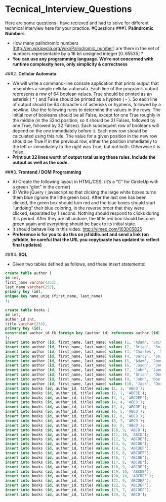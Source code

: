 # Tecnical_Interview_Questions
Here are some questions I have recieved and had to solve for different technical interview here for your practice.
#Questions 
###1. <b>Palindromic Numbers</b>
  * How many palindromic numbers [http://en.wikipedia.org/wiki/Palindromic_number] are there in the set of numbers representable by a 16 bit unsigned integer [0..65535] ?
  * <b>You can use any programming language. We’re not concerned with runtime complexity here, only simplicity & correctness</b>

###2. <b>Cellular Automata</b>
  * We will write a command-line console application that prints output that resembles a simple cellular automata. Each line of the program’s output represents a row of 64 boolean values. True should be printed as an asterisk ( * ) and False should be printed as a hyphen ( - ). So each line of output should be 64 characters of asterisks or hyphens, followed by a newline.  Use the following rules to determine the values in the rows. The initial row of booleans should be all False, except for one True roughly in the middle (in the 32nd position; so it should be 31 Falses, followed by one True, followed by 32 Falses). Each subsequent row of booleans will depend on the one immediately before it. Each new row should be calculated using this rule. The value for a given position in the new row should be True if in the previous row, either the position immediately to the left or immediately to the right was True, but not both. Otherwise it is False.
  * <b>Print out 32 lines worth of output total using these rules. Include the output as well as the code.</b>
  
###3. <b>Frontend / DOM Programming</b>
  * A) Create the following layout in HTML/CSS: (it’s a “C” for CircleUp with a green “glint” in the corner)
  * B) Write jQuery / javascript so that clicking the large white boxes turns them blue (ignore the little green box). After the last one has been clicked, the green box should turn red and the blue boxes should start “undoing” their blue coloring, in the reverse order that they were clicked, separated by 1 second.  Nothing should respond to clicks during this period. After they are all undone, the little red box should become green again and everything should be back to its initial state.
  * It should behave like in this video: http://vimeo.com/103005825
  * <b>Preference is for you to do this on jsfiddle.net and send a link (on jsfiddle, be careful that the URL you copy/paste has updated to reflect final updates)</b>

###4. <b>SQL</b>
  * Given two tables defined as follows, and these insert statements:
  
```SQL 
create table author (
id int,
first_name varchar(255),
last_name varchar(255),
primary key (id),
unique key name_uniq (first_name, last_name)
);
 
create table books (
id int,
author_id int,
title varchar(255),
primary key (id),
constraint author_id_fk foreign key (author_id) references author (id)
);
insert into author (id, first_name, last_name) values (1, 'Adam', 'Smith');
insert into author (id, first_name, last_name) values (2, 'Brian', 'Smith');
insert into author (id, first_name, last_name) values (3, 'Charles', 'Smith');
insert into author (id, first_name, last_name) values (4, 'Darcy', 'Smith');
insert into author (id, first_name, last_name) values (5, 'Adam', 'Jones');
insert into author (id, first_name, last_name) values (6, 'Jason', 'Jones');
insert into author (id, first_name, last_name) values (7, 'John', 'Jones');
insert into author (id, first_name, last_name) values (8, 'Brian', 'Doe');
insert into author (id, first_name, last_name) values (9, 'John', 'Doe');
insert into author (id, first_name, last_name) values (10, 'Jack', 'Dorsey');
insert into books (id, author_id, title) values (1, 1, 'ABCD');
insert into books (id, author_id, title) values (2, 1, 'ABCDE');
insert into books (id, author_id, title) values (3, 1, 'ABCDEF');
insert into books (id, author_id, title) values (4, 4, 'ABCD');
insert into books (id, author_id, title) values (5, 4, 'ABCDE');
insert into books (id, author_id, title) values (6, 5, 'ABCD');
insert into books (id, author_id, title) values (7, 6, 'ABCD');
insert into books (id, author_id, title) values (8, 7, 'ABCD');
insert into books (id, author_id, title) values (9, 8, 'ABCD');
insert into books (id, author_id, title) values (10, 9, 'ABCD');
insert into books (id, author_id, title) values (11, 10, 'ABCD');
insert into books (id, author_id, title) values (12, 5, 'ABCDE');
insert into books (id, author_id, title) values (13, 6, 'ABCDE');
insert into books (id, author_id, title) values (14, 5, 'ABCDEF');
insert into books (id, author_id, title) values (15, 6, 'ABCDEF');
insert into books (id, author_id, title) values (16, 7, 'ABCDE');
insert into books (id, author_id, title) values (17, 8, 'ABCDE');
insert into books (id, author_id, title) values (18, 9, 'ABCDE');
insert into books (id, author_id, title) values (19, 10, 'ABCDE');
insert into books (id, author_id, title) values (20, 10, 'ABCDEF');
insert into books (id, author_id, title) values (21, 9, 'ABCDEF');
insert into books (id, author_id, title) values (22, 8, 'ABCDEF');
insert into books (id, author_id, title) values (23, 7, 'ABCDEF');
insert into books (id, author_id, title) values (24, 3, 'ABCD');
```
